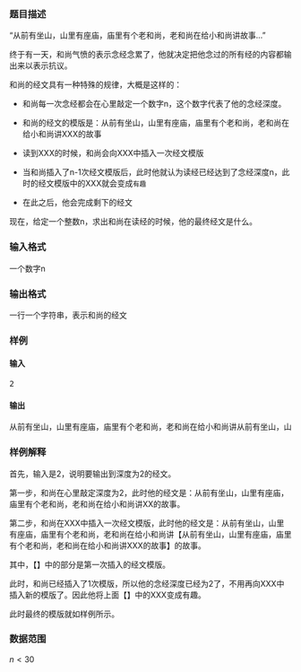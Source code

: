 ### 题目描述

“从前有坐山，山里有座庙，庙里有个老和尚，老和尚在给小和尚讲故事...”

终于有一天，和尚气愤的表示念经念累了，他就决定把他念过的所有经的内容都输出来以表示抗议。

和尚的经文具有一种特殊的规律，大概是这样的：

- 和尚每一次念经都会在心里敲定一个数字n，这个数字代表了他的念经深度。

- 和尚的经文的模版是：从前有坐山，山里有座庙，庙里有个老和尚，老和尚在给小和尚讲XXX的故事

- 读到XXX的时候，和尚会向XXX中插入一次经文模版

- 当和尚插入了n-1次经文模版后，此时他就认为读经已经达到了念经深度n，此时的经文模版中的XXX就会变成``有趣``

- 在此之后，他会完成剩下的经文

现在，给定一个整数n，求出和尚在读经的时候，他的最终经文是什么。

### 输入格式

一个数字n

### 输出格式

一行一个字符串，表示和尚的经文

### 样例

#### 输入

<pre>
2
</pre>

#### 输出

<pre>
从前有坐山，山里有座庙，庙里有个老和尚，老和尚在给小和尚讲从前有坐山，山里有座庙，庙里有个老和尚，老和尚在给小和尚讲有趣的故事的故事
</pre>

### 样例解释

首先，输入是2，说明要输出到深度为2的经文。

第一步，和尚在心里敲定深度为2，此时他的经文是：从前有坐山，山里有座庙，庙里有个老和尚，老和尚在给小和尚讲XX的故事。

第二步，和尚在XXX中插入一次经文模版，此时他的经文是：从前有坐山，山里有座庙，庙里有个老和尚，老和尚在给小和尚讲【从前有坐山，山里有座庙，庙里有个老和尚，老和尚在给小和尚讲XXX的故事】的故事。

其中，【】中的部分是第一次插入的经文模版。

此时，和尚已经插入了1次模版，所以他的念经深度已经为2了，不用再向XXX中插入新的模版了。因此他将上面【】中的XXX变成有趣。

此时最终的模版就如样例所示。

### 数据范围

$n<30$